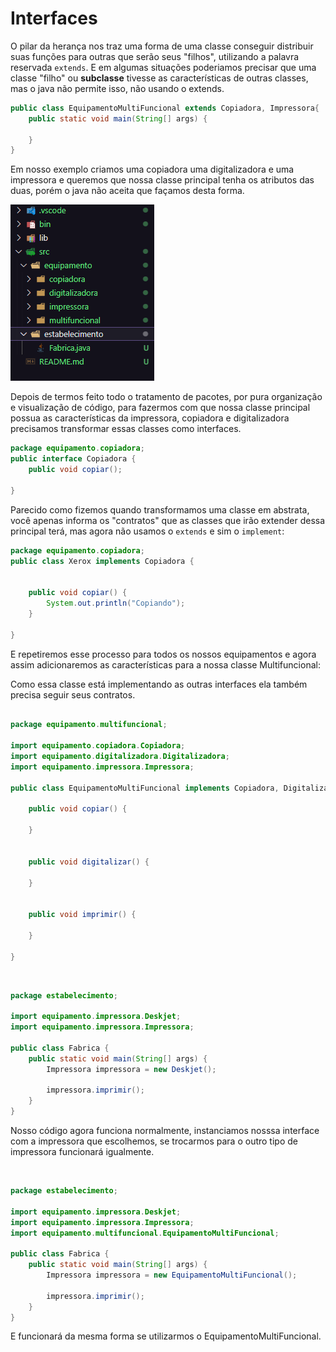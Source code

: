 # Interfaces 

O pilar da herança nos traz uma forma de uma classe conseguir distribuir suas funções para outras que serão seus "filhos", utilizando a palavra reservada `extends`. E em algumas situações poderiamos precisar que uma classe "filho" ou **subclasse** tivesse as características de outras classes, mas o java não permite isso, não usando o extends. 

```java
public class EquipamentoMultiFuncional extends Copiadora, Impressora{
    public static void main(String[] args) {
        
    }
}

```

Em nosso exemplo criamos uma copiadora uma digitalizadora e uma impressora e queremos que nossa classe principal tenha os atributos das duas, porém o java não aceita que façamos desta forma. 

![visualização de pacotes](Captura%20de%20tela%202025-06-12%20182335.png)

Depois de termos feito todo o tratamento de pacotes, por pura organização e visualização de código, para fazermos com que nossa classe principal possua as características da impressora, copiadora e digitalizadora precisamos transformar essas classes como interfaces.

```java
package equipamento.copiadora;
public interface Copiadora {
    public void copiar();
      
}

```
Parecido como fizemos quando transformamos uma classe em abstrata, você apenas informa os "contratos" que as classes que irão extender dessa principal terá, mas agora não usamos o `extends` e sim o `implement`: 

```java
package equipamento.copiadora;
public class Xerox implements Copiadora {

   
    public void copiar() {
        System.out.println("Copiando");
    }

}

```

E repetiremos esse processo para todos os nossos equipamentos e agora assim adicionaremos as características para a nossa classe Multifuncional: 

Como essa classe está implementando as outras interfaces ela também precisa seguir seus contratos. 
```java

package equipamento.multifuncional;

import equipamento.copiadora.Copiadora;
import equipamento.digitalizadora.Digitalizadora;
import equipamento.impressora.Impressora;

public class EquipamentoMultiFuncional implements Copiadora, Digitalizadora, Impressora {

    public void copiar() {

    }

    
    public void digitalizar() {
        
    }

    
    public void imprimir() {

    }
    
}

```
<br>

```java
package estabelecimento;

import equipamento.impressora.Deskjet;
import equipamento.impressora.Impressora;

public class Fabrica {
    public static void main(String[] args) {
        Impressora impressora = new Deskjet();

        impressora.imprimir();
    }
}

```

Nosso código agora funciona normalmente, instanciamos nosssa interface com a impressora que escolhemos, se trocarmos para o outro tipo de impressora funcionará igualmente.

<br>

```java
package estabelecimento;

import equipamento.impressora.Deskjet;
import equipamento.impressora.Impressora;
import equipamento.multifuncional.EquipamentoMultiFuncional;

public class Fabrica {
    public static void main(String[] args) {
        Impressora impressora = new EquipamentoMultiFuncional();

        impressora.imprimir();
    }
}

```
E funcionará da mesma forma se utilizarmos o EquipamentoMultiFuncional.

